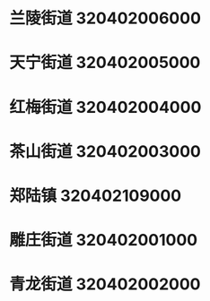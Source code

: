 # 兰陵街道 320402006000
# 天宁街道 320402005000
# 红梅街道 320402004000
# 茶山街道 320402003000
# 郑陆镇 320402109000
# 雕庄街道 320402001000
# 青龙街道 320402002000
